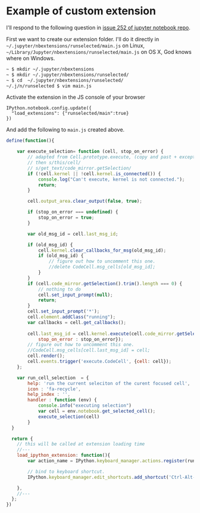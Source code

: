 # Example of custom extension

I'll respond to the following question in [issue 252 of jupyter notebook repo](https://github.com/jupyter/notebook/issues/252#issuecomment-127368408). 


First we want to create our extension folder. I'll do it directly in `~/.jupyter/nbextensions/runselected/main.js` on Linux,
`~/Library/Jupyter/nbextensions/runselected/main.js` on OS X, God knows where on Windows. 

```bash
~ $ mkdir ~/.jupyter/nbextensions
~ $ mkdir ~/.jupyter/nbextensions/runselected/
~ $ cd  ~/.jupyter/nbextensions/runselected/
~/.j/n/runselected $ vim main.js
```

Activate the extension in the JS console of your browser
```
IPython.notebook.config.update({
  "load_extensions": {"runselected/main":true}
})
```

And add the following to `main.js` created above.

```javascript
define(function(){

    var execute_selection= function (cell, stop_on_error) {
        // adapted from Cell.prototype.execute, (copy and past + except take cell a on first input) 
        // then s/this/cell/
        // s/get_text/code_mirror.getSelection/
        if (!cell.kernel || !cell.kernel.is_connected()) {
            console.log("Can't execute, kernel is not connected.");
            return;
        }

        cell.output_area.clear_output(false, true);

        if (stop_on_error === undefined) {
            stop_on_error = true;
        }

        var old_msg_id = cell.last_msg_id;

        if (old_msg_id) {
            cell.kernel.clear_callbacks_for_msg(old_msg_id);
            if (old_msg_id) {
                // figure out how to uncomment this one.
                //delete CodeCell.msg_cells[old_msg_id];
            }
        }
        if (cell.code_mirror.getSelection().trim().length === 0) {
            // nothing to do
            cell.set_input_prompt(null);
            return;
        }
        cell.set_input_prompt('*');
        cell.element.addClass("running");
        var callbacks = cell.get_callbacks();
        
        cell.last_msg_id = cell.kernel.execute(cell.code_mirror.getSelection(), callbacks, {silent: false, store_history: true,
            stop_on_error : stop_on_error});
        // figure out how to uncomment this one.
        //CodeCell.msg_cells[cell.last_msg_id] = cell;
        cell.render();
        cell.events.trigger('execute.CodeCell', {cell: cell});
    };

    var run_cell_selection  = {
        help: 'run the current seleciton of the curent focused cell',
        icon : 'fa-recycle',
        help_index : '',
        handler : function (env) {
            console.info("executing selection")
            var cell = env.notebook.get_selected_cell(); 
            execute_selection(cell)
        }
  }

  return {
    // this will be called at extension loading time
    //---
    load_ipython_extension: function(){
        var action_name = IPython.keyboard_manager.actions.register(run_cell_selection, 'run-current-cell-selection', 'issue-252')

        // bind to keyboard shortcut.
        IPython.keyboard_manager.edit_shortcuts.add_shortcut('Ctrl-Alt-Cmd-Enter', action_name) 

    }, 
    //---
  };
})
```

